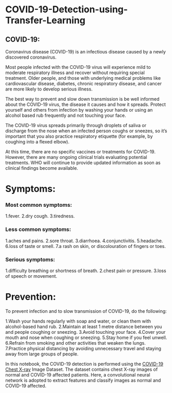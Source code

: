 # COVID-19-Detection-using-Transfer-Learning

## COVID-19:
Coronavirus disease (COVID-19) is an infectious disease caused by a newly discovered coronavirus.

Most people infected with the COVID-19 virus will experience mild to moderate respiratory illness and recover without requiring special treatment. Older people, and those with underlying medical problems like cardiovascular disease, diabetes, chronic respiratory disease, and cancer are more likely to develop serious illness.

The best way to prevent and slow down transmission is be well informed about the COVID-19 virus, the disease it causes and how it spreads. Protect yourself and others from infection by washing your hands or using an alcohol based rub frequently and not touching your face.

The COVID-19 virus spreads primarily through droplets of saliva or discharge from the nose when an infected person coughs or sneezes, so it’s important that you also practice respiratory etiquette (for example, by coughing into a flexed elbow).

At this time, there are no specific vaccines or treatments for COVID-19. However, there are many ongoing clinical trials evaluating potential treatments. WHO will continue to provide updated information as soon as clinical findings become available.
# Symptoms:

### Most common symptoms:
1.fever.
2.dry cough.
3.tiredness.

### Less common symptoms:

1.aches and pains.
2.sore throat.
3.diarrhoea.
4.conjunctivitis.
5.headache.
6.loss of taste or smell.
7.a rash on skin, or discolouration of fingers or toes.

### Serious symptoms:

1.difficulty breathing or shortness of breath.
2.chest pain or pressure.
3.loss of speech or movement.


# Prevention:


To prevent infection and to slow transmission of COVID-19, do the following:

1.Wash your hands regularly with soap and water, or clean them with alcohol-based hand rub.
2.Maintain at least 1 metre distance between you and people coughing or sneezing.
3.Avoid touching your face.
4.Cover your mouth and nose when coughing or sneezing.
5.Stay home if you feel unwell.
6.Refrain from smoking and other activities that weaken the lungs.
7.Practice physical distancing by avoiding unnecessary travel and staying away from large groups of people.


In this notebook, the COVID-19 detection is performed using the [COVID-19 Chest X-ray](https://www.kaggle.com/bachrr/covid-chest-xray) Image Dataset. The dataset contains chest X-ray images of normal and COVID-19 affected patients. Here, a convolutional neural network is adopted to extract features and classify images as normal and COVID-19 affected.
